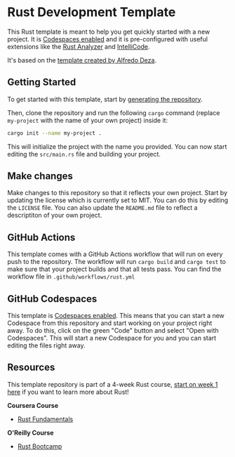 # Rust Development Template

This Rust template is meant to help you get quickly started with a new project. It is [Codespaces enabled](https://docs.github.com/en/codespaces/overview) and it is pre-configured with useful extensions like the [Rust Analyzer](https://marketplace.visualstudio.com/items?itemName=rust-lang.rust-analyzer&WT.mc_id=academic-0000-alfredodeza) and [IntelliCode](https://marketplace.visualstudio.com/items?itemName=VisualStudioExptTeam.vscodeintellicode).

It's based on the [template created by Alfredo Deza](https://github.com/new?template_name=rust-template&template_owner=alfredodeza).

## Getting Started

To get started with this template, start by  [generating the repository](https://github.com/new?template_name=rust-template&template_owner=msugar).

Then, clone the repository and run the following `cargo` command (replace `my-project` with the name of your own project) inside it:

```bash
cargo init --name my-project .
```

This will initialize the project with the name you provided. You can now start editing the `src/main.rs` file and building your project.

## Make changes

Make changes to this repository so that it reflects your own project. Start by updating the license which is currently set to MIT. You can do this by editing the `LICENSE` file. You can also update the `README.md` file to reflect a descriptiton of your own project.

## GitHub Actions

This template comes with a GitHub Actions workflow that will run on every push to the repository. The workflow will run `cargo build` and `cargo test` to make sure that your project builds and that all tests pass. You can find the workflow file in `.github/workflows/rust.yml`

## GitHub Codespaces

This template is [Codespaces enabled](https://docs.github.com/en/codespaces/overview). This means that you can start a new Codespace from this repository and start working on your project right away. To do this, click on the green "Code" button and select "Open with Codespaces". This will start a new Codespace for you and you can start editing the files right away.

## Resources

This template repository is part of a 4-week Rust course, [start on week 1 here](https://github.com/alfredodeza/rust-setup) if you want to learn more about Rust!

**Coursera Course**

- [Rust Fundamentals](https://www.coursera.org/learn/rust-fundamentals)

**O'Reilly Course**

- [Rust Bootcamp](https://s.deza.pe/zjo)


